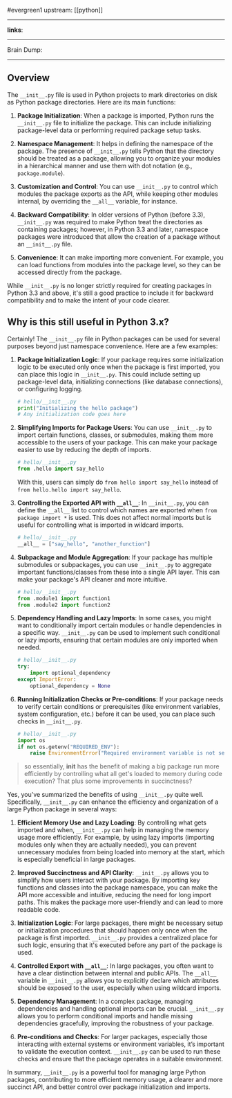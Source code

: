 #evergreen1 
upstream: [[python]]

---

**links**: 

---

Brain Dump: 

--- 

## Overview 

The `__init__.py` file is used in Python projects to mark directories on disk as Python package directories. Here are its main functions:

1. **Package Initialization**: When a package is imported, Python runs the `__init__.py` file to initialize the package. This can include initializing package-level data or performing required package setup tasks.

2. **Namespace Management**: It helps in defining the namespace of the package. The presence of `__init__.py` tells Python that the directory should be treated as a package, allowing you to organize your modules in a hierarchical manner and use them with dot notation (e.g., `package.module`).

3. **Customization and Control**: You can use `__init__.py` to control which modules the package exports as the API, while keeping other modules internal, by overriding the `__all__` variable, for instance.

4. **Backward Compatibility**: In older versions of Python (before 3.3), `__init__.py` was required to make Python treat the directories as containing packages; however, in Python 3.3 and later, namespace packages were introduced that allow the creation of a package without an `__init__.py` file.

5. **Convenience**: It can make importing more convenient. For example, you can load functions from modules into the package level, so they can be accessed directly from the package.

While `__init__.py` is no longer strictly required for creating packages in Python 3.3 and above, it's still a good practice to include it for backward compatibility and to make the intent of your code clearer.

## Why is this still useful in Python 3.x? 

Certainly! The `__init__.py` file in Python packages can be used for several purposes beyond just namespace convenience. Here are a few examples:

1. **Package Initialization Logic**: If your package requires some initialization logic to be executed only once when the package is first imported, you can place this logic in `__init__.py`. This could include setting up package-level data, initializing connections (like database connections), or configuring logging.

   ```python
   # hello/__init__.py
   print("Initializing the hello package")
   # Any initialization code goes here
   ```

2. **Simplifying Imports for Package Users**: You can use `__init__.py` to import certain functions, classes, or submodules, making them more accessible to the users of your package. This can make your package easier to use by reducing the depth of imports.

   ```python
   # hello/__init__.py
   from .hello import say_hello
   ```

   With this, users can simply do `from hello import say_hello` instead of `from hello.hello import say_hello`.

3. **Controlling the Exported API with `__all__`**: In `__init__.py`, you can define the `__all__` list to control which names are exported when `from package import *` is used. This does not affect normal imports but is useful for controlling what is imported in wildcard imports.

   ```python
   # hello/__init__.py
   __all__ = ["say_hello", "another_function"]
   ```

4. **Subpackage and Module Aggregation**: If your package has multiple submodules or subpackages, you can use `__init__.py` to aggregate important functions/classes from these into a single API layer. This can make your package's API cleaner and more intuitive.

   ```python
   # hello/__init__.py
   from .module1 import function1
   from .module2 import function2
   ```

5. **Dependency Handling and Lazy Imports**: In some cases, you might want to conditionally import certain modules or handle dependencies in a specific way. `__init__.py` can be used to implement such conditional or lazy imports, ensuring that certain modules are only imported when needed.

   ```python
   # hello/__init__.py
   try:
       import optional_dependency
   except ImportError:
       optional_dependency = None
   ```

6. **Running Initialization Checks or Pre-conditions**: If your package needs to verify certain conditions or prerequisites (like environment variables, system configuration, etc.) before it can be used, you can place such checks in `__init__.py`.

   ```python
   # hello/__init__.py
   import os
   if not os.getenv("REQUIRED_ENV"):
       raise EnvironmentError("Required environment variable is not set")
   ```


> so essentially, __init__ has the benefit of making a big package run more efficiently by controlling what all get's loaded to memory during code execution? That plus some improvements in succinctness?

Yes, you've summarized the benefits of using `__init__.py` quite well. Specifically, `__init__.py` can enhance the efficiency and organization of a large Python package in several ways:

1. **Efficient Memory Use and Lazy Loading**: By controlling what gets imported and when, `__init__.py` can help in managing the memory usage more efficiently. For example, by using lazy imports (importing modules only when they are actually needed), you can prevent unnecessary modules from being loaded into memory at the start, which is especially beneficial in large packages.

2. **Improved Succinctness and API Clarity**: `__init__.py` allows you to simplify how users interact with your package. By importing key functions and classes into the package namespace, you can make the API more accessible and intuitive, reducing the need for long import paths. This makes the package more user-friendly and can lead to more readable code.

3. **Initialization Logic**: For large packages, there might be necessary setup or initialization procedures that should happen only once when the package is first imported. `__init__.py` provides a centralized place for such logic, ensuring that it's executed before any part of the package is used.

4. **Controlled Export with `__all__`**: In large packages, you often want to have a clear distinction between internal and public APIs. The `__all__` variable in `__init__.py` allows you to explicitly declare which attributes should be exposed to the user, especially when using wildcard imports.

5. **Dependency Management**: In a complex package, managing dependencies and handling optional imports can be crucial. `__init__.py` allows you to perform conditional imports and handle missing dependencies gracefully, improving the robustness of your package.

6. **Pre-conditions and Checks**: For larger packages, especially those interacting with external systems or environment variables, it’s important to validate the execution context. `__init__.py` can be used to run these checks and ensure that the package operates in a suitable environment.

In summary, `__init__.py` is a powerful tool for managing large Python packages, contributing to more efficient memory usage, a clearer and more succinct API, and better control over package initialization and imports.
